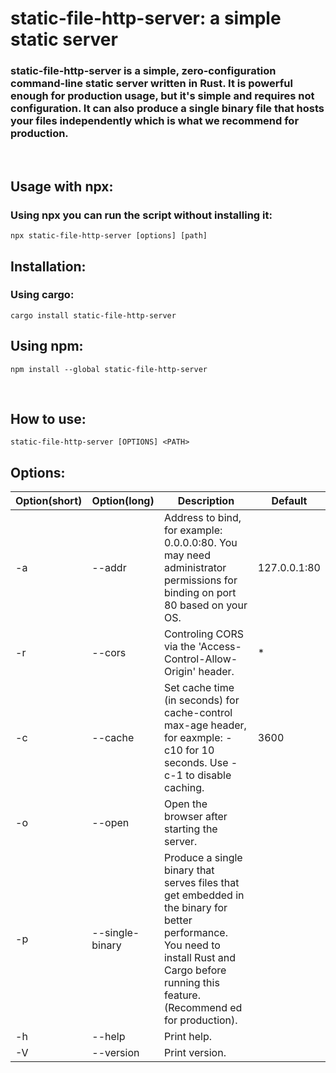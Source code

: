 # static-file-http-server: a simple static server
### static-file-http-server is a simple, zero-configuration command-line static server written in Rust. It is powerful enough for production usage, but it's simple and requires not configuration. It can also produce a single binary file that hosts your files independently which is what we recommend for production.

<br />

## Usage with npx:
### Using npx you can run the script without installing it:

`npx static-file-http-server [options] [path]`

## Installation:
### Using cargo:

`cargo install static-file-http-server`

## Using npm:
`npm install --global static-file-http-server`

<br />

## How to use:
`static-file-http-server [OPTIONS] <PATH>`

## Options:
| Option(short) | Option(long)    | Description                                                                                                                                                                                       | Default      |
|---------------|-----------------|---------------------------------------------------------------------------------------------------------------------------------------------------------------------------------------------------|--------------|
| -a            | --addr          | Address to bind, for example: 0.0.0.0:80. You may need administrator permissions for binding on port 80 based on your OS.                                                                         | 127.0.0.1:80 |
| -r            | --cors          | Controling CORS via the 'Access-Control-Allow-Origin' header.                                                                                                                                     | *            |
| -c            | --cache         | Set cache time (in seconds) for cache-control max-age header, for eaxmple: -c10 for 10 seconds. Use -c-1 to disable caching.                                                                      | 3600         |
| -o            | --open          | Open the browser after starting the server.                                                                                                                                                       |              |
| -p            | --single-binary | Produce a single binary that serves files that get embedded in the binary for better performance. You need to install Rust and Cargo before running this feature. (Recommend  ed for production). |              |
| -h            | --help          | Print help.                                                                                                                                                                                       |              |
| -V            | --version       | Print version.                                                                                                                                                                                    |              |
